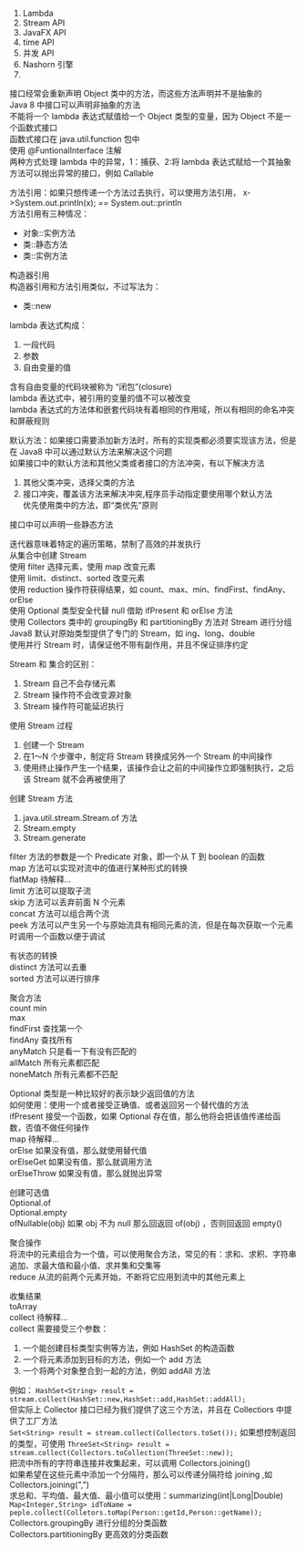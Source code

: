 1. Lambda  
2. Stream API  
3. JavaFX API  
4. time API   
5. 并发 API  
6. Nashorn 引擎  
7.   


接口经常会重新声明 Object 类中的方法，而这些方法声明并不是抽象的   
Java 8 中接口可以声明非抽象的方法   
不能将一个 lambda 表达式赋值给一个 Object 类型的变量，因为 Object 不是一个函数式接口   
函数式接口在 java.util.function 包中   
使用 @FuntionalInterface 注解   
两种方式处理 lambda 中的异常，1：捕获、2:将 lambda 表达式赋给一个其抽象方法可以抛出异常的接口，例如 Callable   

方法引用：如果只想传递一个方法过去执行，可以使用方法引用， x->System.out.println(x); == System.out::println   
方法引用有三种情况：    
- 对象::实例方法   
- 类::静态方法     
- 类::实例方法   

构造器引用   
构造器引用和方法引用类似，不过写法为：   
- 类::new    

lambda 表达式构成：   
1. 一段代码   
2. 参数     
3. 自由变量的值   

含有自由变量的代码块被称为 “闭包”(closure)   
lambda 表达式中，被引用的变量的值不可以被改变   
lambda 表达式的方法体和嵌套代码块有着相同的作用域，所以有相同的命名冲突和屏蔽规则   

默认方法：如果接口需要添加新方法时，所有的实现类都必须要实现该方法，但是在 Java8 中可以通过默认方法来解决这个问题   
如果接口中的默认方法和其他父类或者接口的方法冲突，有以下解决方法   
1. 其他父类冲突，选择父类的方法   
2. 接口冲突，覆盖该方法来解决冲突,程序员手动指定要使用哪个默认方法   
优先使用类中的方法，即“类优先”原则   

接口中可以声明一些静态方法   

迭代器意味着特定的遍历策略，禁制了高效的并发执行    
从集合中创建 Stream   
使用 filter 选择元素，使用 map 改变元素      
使用 limit、distinct、sorted 改变元素   
使用 reduction 操作符获得结果，如 count、max、min、findFirst、findAny、orElse   
使用 Optional 类型安全代替 null 借助 ifPresent 和 orElse 方法   
使用 Collectors 类中的 groupingBy 和 partitioningBy 方法对 Stream 进行分组   
Java8 默认对原始类型提供了专门的 Stream，如 ing、long、double   
使用并行 Stream 时，请保证他不带有副作用，并且不保证排序约定   

Stream 和 集合的区别：  
1. Stream 自己不会存储元素
2. Stream 操作符不会改变源对象
3. Stream 操作符可能延迟执行

使用 Stream 过程   
1. 创建一个 Stream
2. 在1～N 个步骤中，制定将 Stream 转换成另外一个 Stream 的中间操作
3. 使用终止操作产生一个结果，该操作会让之前的中间操作立即强制执行，之后该 Stream 就不会再被使用了

创建 Stream 方法
1. java.util.stream.Stream.of 方法
2. Stream.empty
3. Stream.generate


filter 方法的参数是一个 Predicate<T> 对象，即一个从 T 到 boolean 的函数   
map 方法可以实现对流中的值进行某种形式的转换   
flatMap 待解释...   
limit 方法可以提取子流   
skip 方法可以丢弃前面 N 个元素   
concat 方法可以组合两个流   
peek 方法可以产生另一个与原始流具有相同元素的流，但是在每次获取一个元素时调用一个函数以便于调试  

有状态的转换   
distinct 方法可以去重   
sorted 方法可以进行排序   

聚合方法  
count 
min   
max   
findFirst 查找第一个   
findAny 查找所有   
anyMatch  只是看一下有没有匹配的   
allMatch  所有元素都匹配   
noneMatch  所有元素都不匹配   

Optional 类型是一种比较好的表示缺少返回值的方法      
如何使用：使用一个或者接受正确值、或者返回另一个替代值的方法   
ifPresent 接受一个函数，如果 Optional 存在值，那么他将会把该值传递给函数，否值不做任何操作   
map 待解释...   
orElse  如果没有值，那么就使用替代值   
orElseGet 如果没有值，那么就调用方法  
orElseThrow 如果没有值，那么就抛出异常   

创建可选值  
Optional.of   
Optional.empty   
ofNullable(obj)  如果 obj 不为 null 那么回返回 of(obj) ，否则回返回 empty()   

聚合操作    
将流中的元素组合为一个值，可以使用聚合方法，常见的有：求和、求积、字符串追加、求最大值和最小值、求并集和交集等      
reduce 从流的前两个元素开始，不断将它应用到流中的其他元素上   

收集结果   
toArray    
collect  待解释...   
collect 需要接受三个参数：  
1. 一个能创建目标类型实例等方法，例如 HashSet 的构造函数   
2. 一个将元素添加到目标的方法，例如一个 add 方法  
3. 一个将两个对象整合到一起的方法，例如 addAll 方法    

例如： ```HashSet<String> result = stream.collect(HashSet::new,HashSet::add,HashSet::addAll);```   
但实际上 Collector 接口已经为我们提供了这三个方法，并且在 Collectiors 中提供了工厂方法  
```Set<String> result = stream.collect(Collectors.toSet());```   如果想控制返回的类型，可使用  ```ThreeSet<String> result = stream.collect(Collectors.toCollection(ThreeSet::new));```   
把流中所有的字符串连接并收集起来，可以调用 Collectors.joining()   
如果希望在这些元素中添加一个分隔符，那么可以传递分隔符给 joining ,如 Collectors.joining(",")   
求总和、平均值、最大值、最小值可以使用：summarizing(int|Long|Double)     
```Map<Integer,String> idToName = peple.collect(Colletors.toMap(Person::getId,Person::getName));```   
Collectors.groupingBy 进行分组的分类函数   
Collectors.partitioningBy 更高效的分类函数  


